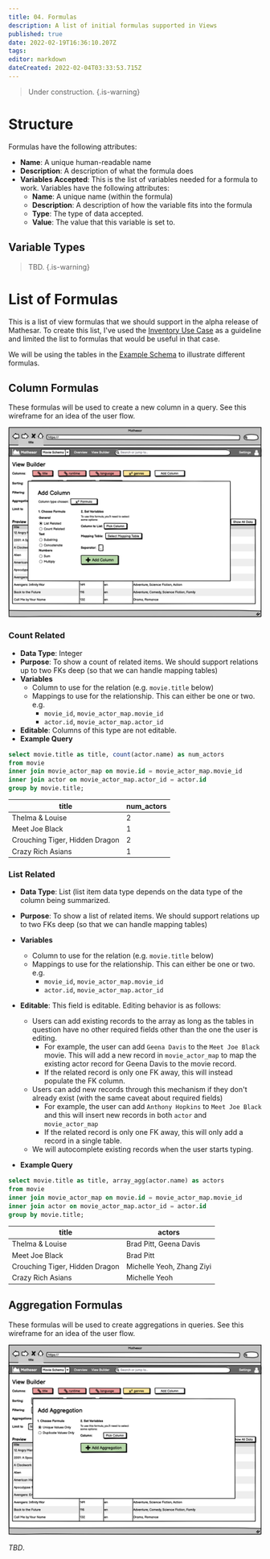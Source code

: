 ```yaml
---
title: 04. Formulas
description: A list of initial formulas supported in Views
published: true
date: 2022-02-19T16:36:10.207Z
tags: 
editor: markdown
dateCreated: 2022-02-04T03:33:53.715Z
---
```


> Under construction.
{.is-warning}

# Structure

Formulas have the following attributes:
- **Name**: A unique human-readable name
- **Description**: A description of what the formula does
- **Variables Accepted**: This is the list of variables needed for a formula to work. Variables have the following attributes:
    - **Name**: A unique name (within the formula)
    - **Description**: A description of how the variable fits into the formula
    - **Type**: The type of data accepted.
    - **Value**: The value that this variable is set to.

## Variable Types
> TBD.
{.is-warning}


# List of Formulas

This is a list of view formulas that we should support in the alpha release of Mathesar. To create this list, I've used the [Inventory Use Case](/en/design/reports/inventory-use-case) as a guideline and limited the list to formulas that would be useful in that case.

We will be using the tables in the [Example Schema](/en/product/specs/example-schema) to illustrate different formulas.

## Column Formulas

These formulas will be used to create a new column in a query. See this wireframe for an idea of the user flow.

![view_builder_4.png](/view_builder_4.png)

### Count Related

- **Data Type**: Integer
- **Purpose**: To show a count of related items. We should support relations up to two FKs deep (so that we can handle mapping tables)
- **Variables**
    - Column to use for the relation (e.g. `movie.title` below)
    - Mappings to use for the relationship. This can either be one or two. e.g. 
        - `movie_id`, `movie_actor_map.movie_id`
        - `actor.id`, `movie_actor_map.actor_id`
- **Editable**: Columns of this type are not editable.
- **Example Query**
```sql
select movie.title as title, count(actor.name) as num_actors
from movie 
inner join movie_actor_map on movie.id = movie_actor_map.movie_id
inner join actor on movie_actor_map.actor_id = actor.id
group by movie.title;
```
| title | num_actors |
|-|-|
| Thelma & Louise | 2 |
| Meet Joe Black | 1 |
| Crouching Tiger, Hidden Dragon | 2|
| Crazy Rich Asians | 1 |

### List Related
- **Data Type**: List (list item data type depends on the data type of the column being summarized.
- **Purpose**: To show a list of related items. We should support relations up to two FKs deep (so that we can handle mapping tables)
- **Variables**
    - Column to use for the relation (e.g. `movie.title` below)
    - Mappings to use for the relationship. This can either be one or two. e.g. 
        - `movie_id`, `movie_actor_map.movie_id`
        - `actor.id`, `movie_actor_map.actor_id`
- **Editable**: This field is editable. Editing behavior is as follows:
    - Users can add existing records to the array as long as the tables in question have no other required fields other than the one the user is editing.
        - For example, the user can add `Geena Davis` to the `Meet Joe Black` movie. This will add a new record in `movie_actor_map` to map the existing actor record for Geena Davis to the movie record.
        - If the related record is only one FK away, this will instead populate the FK column.
    - Users can add new records through this mechanism if they don't already exist (with the same caveat about required fields)
        - For example, the user can add `Anthony Hopkins` to `Meet Joe Black` and this will insert new records in both `actor` and `movie_actor_map`
        - If the related record is only one FK away, this will only add a record in a single table.
    - We will autocomplete existing records when the user starts typing.
    
- **Example Query**
```sql
select movie.title as title, array_agg(actor.name) as actors
from movie 
inner join movie_actor_map on movie.id = movie_actor_map.movie_id
inner join actor on movie_actor_map.actor_id = actor.id
group by movie.title;
```
| title | actors |
|-|-|
| Thelma & Louise | Brad Pitt, Geena Davis |
| Meet Joe Black | Brad Pitt |
| Crouching Tiger, Hidden Dragon | Michelle Yeoh, Zhang Ziyi |
| Crazy Rich Asians | Michelle Yeoh |

## Aggregation Formulas

These formulas will be used to create aggregations in queries. See this wireframe for an idea of the user flow.

![view_builder_5.png](/view_builder_5.png)

*TBD*.